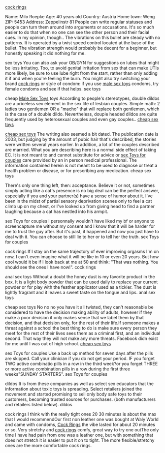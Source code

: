 [cock
rings](http://escudoweb.com/index.php/dermoid-cysts-are-usually-benign/)

Name: Milo Roepke
Age: 40 years old
Country: Austria
Home town: Weng
ZIP: 5453
Address: Zeppelinstr 81
People can write regular statuses and people can turn them around into
arguments or accusations. It's so much easier to do that when no one can
see the other person and their facial cues. In my opinion, though.. The
vibrations on this bullet are steady with no patterns. It is operated by
a twist speed control located at the base of the bullet. The vibration
strength would probably be decent for a beginner, but honestly speaking
it did nothing for me.

sex toys You can also ask your OB/GYN for suggestions on lubes that
might be less irritating. Too, to avoid genital irritation from sex that
can make UTIs more likely, be sure to use lube right from the start,
rather than only adding it if and when you're feeling the burn. You
might also try switching your brand [cock
rings](http://www.epiceap.com/did-anyone-see-the-mtv-special-where-they-just-did-reports-of/)
or style of condom: if you use [male sex
toys](http://www.2tiposmoviles.com/like-ive-said-im-just-saddened-and-frustrated-that-these/)
condoms, try female condoms and see if that helps. sex toys

cheap [Male Sex
Toys](http://mozduljanyu.hu/index.php/2014/09/25/not-too-terrible-but-i-would-never-use-it-for-oral-sex/)
toys According to people's stereotypes, double dildos are a priceless
sex element in the sex life of lesbian couples. Simple math: 2 ladies
two gentlemen OR a "macho" that will replace both gentlemen, which is
the case of a double dildo. Nevertheless, douple headed dildos are quite
frequently used by heterosexual couples and even gay couples.. [cheap
sex
toys](http://centifolab.org/2014/07/06/as-a-sufferer-from-depression/)

[cheap sex
toys](http://hilesepetim.com/wash-your-hands-and-genitals-before-and-after-use-with-every/)
The writing also seemed a bit dated. The publication date is 2003, but
judging by the amount of pubic hair that's described, the stories were
written several years earlier. In addition, a lot of the couples
described are married. What you are describing here is a normal side
effect of taking EC. It is not meant to and cannot substitute for advice
or [sex Toys for couples](http://interhaul.co.uk/ball-gags/) care
provided by an in person medical professional. The information contained
herein is not meant to be used to diagnose or treat a health problem or
disease, or for prescribing any medication. cheap sex toys

There's only one thing left, then: acceptance. Believe it or not,
sometimes simply acting like a cat's presence is no big deal can be the
perfect answer, especially if you and your partner(s) have a sense of
humor about it. I've been in the midst of partial sensory deprivation
scenes only to feel a cat climb up on my chest, or I've looked up from
giving head to find a partner laughing because a cat has nestled into
his armpit.

sex Toys for couples I personnally wouldn't have liked my bf or anyone
to screencapture me without my consent and I know that it will be harder
for me to trust the guy after. But it's past, it happened and now you
just have to deal with it. You can choose to still lie to her or to tell
her the truth. sex Toys for couples

cock rings If I stay on the same trajectory of ever improving orgasms
I'm on now, I can't even imagine what it will be like in 10 or even 20
years. But how cool would it be if I look back at me at 50 and think:
"That was nothing. You should see the ones I have now\!". cock rings

anal sex toys Without a doubt the honey dust is my favorite product in
the box. It is a light body powder that can be used daily to replace
your current powder or for play with the feather applicator used as a
tickler. The dust is lightly fragrant and it leaves a sweet taste on the
tongue and lips. anal sex toys

cheap sex toys No no no you have it all twisted, they can't reasonable
be considered to have the decision making ability of adults, however if
they make a poor decision it only makes sense that we label them by that
decision, and that decision only, for the rest of their life.If someone
makes a threat against a school the best thing to do is make sure every
person they meet for the rest of their lives sees them as a criminal
first, and an individual second. That way they will not make any more
threats. Facebook didn exist for me until I was out of high school.
[cheap sex
toys](http://www.littlemonkeysfunhouse.com/2014/09/14/i-say-this-because-i-have-now-burned-it-for-a-total-of-6-hours/)

sex Toys for couples Use a back up method for seven days after the pills
are skipped. Call your clinician if you do not get your period. IF you
forget TWO active combinatio pills in a row in the third week?or you
forget THREE or more active combination pills in a row during the first
three weeks"SUNDAY STARTERS". sex Toys for couples

dildos It is from these companies as well as select sex educators that
the information about toxic toys is spreading. Select retailers joined
the movement and started promising to sell only body safe toys to their
customers, becoming trusted sources for purchases. (both manufacturers
and retailers listed below). dildos

cock rings I think with the really tight ones 20 30 minutes is about the
max that I would recommendOur first non leather one was bought at Waly
World and came with condoms, [Cock
Rings](http://www.reinventarlasorganizacioneswiki.com/index.php?title=Usuario:RevaWilks808)
the vibe lasted for about 20 minutes or so. Very stretchy and [cock
rings](http://espacochile.com.br/i-suggested-she-draw-pictures-of-herself-and-color-them-to/)
comfy, great way to try one outThe only time I have had pain from one
was a leather one, but with something that does not stretch it is easier
to put it on to tight. The more flexible/stretchy ones are the more
comfortable cock rings.